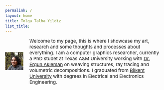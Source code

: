 ```yaml
---
permalink: /
layout: home
title: Tolga Talha Yildiz
list_title: 
---
```


<style>
    .container{
        display:flex;
        align-items: center;
        justify-content: center;
    }
    .img{
        max-width:100%;
        max-height:100%;
        float:left
    }
    .text{
        font-size: 15px;
        padding-left: 20px;
    }
</style>

<div class="container">
    
<div class="image">
    <img src="../assets/imgs/pp.jpg">
</div>

<div class="text">
Welcome to my page, this is where I showcase my art, research and some thoughts and processes about everything. I am a computer graphics researcher, currently a PhD studet at Texas A&M University working with <a href="http://people.tamu.edu/~ergun/">Dr. Ergun Akleman</a> on weaving structures, ray tracing and volumetric decompositions. I graduated from <a href="https://w3.bilkent.edu.tr/bilkent/">Bilkent University</a> with degrees in Electrical and Electronics Engineering.
</div>
</div>

